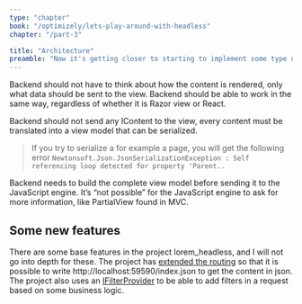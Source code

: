 ```yaml
---
type: "chapter"
book: "/optimizely/lets-play-around-with-headless"
chapter: "/part-3"

title: "Architecture"
preamble: "Now it's getting closer to starting to implement some type of JavaScript rendering in Optimizely CMS. But before that, we need to make some architectural decisions."
---
```


Backend should not have to think about how the content is rendered, only what data should be sent to the view. Backend should be able to work in the same way, regardless of whether it is Razor view or React.

Backend should not send any IContent to the view, every content must be translated into a view model that can be serialized.

> If you try to serialize a for example a page, you will get the following error `Newtonsoft.Json.JsonSerializationException : Self referencing loop detected for property 'Parent..`

Backend needs to build the complete view model before sending it to the JavaScript engine. It’s “not possible” for the JavaScript engine to ask for more information, like PartialView found in MVC. 

## Some new features

There are some base features in the project lorem_headless, and I will not go into depth for these. The project has [extended the routing](https://github.com/loremipsumdonec/optimizely-cms-models/tree/master/posts/lets_play_around_with_headless/example/lorem_headless/lorem_headless/Features/Render/Initialization/ContentTypeFromUrlInitialization.cs) so that it is possible to write http://localhost:59590/index.json to get the content in json.  The project also uses an [IFilterProvider](https://github.com/loremipsumdonec/optimizely-cms-models/tree/master/posts/lets_play_around_with_headless/example/lorem_headless/lorem_headless/Features/Render/Services/DefaultFilterProvider.cs) to be able to add filters in a request based on some business logic.

